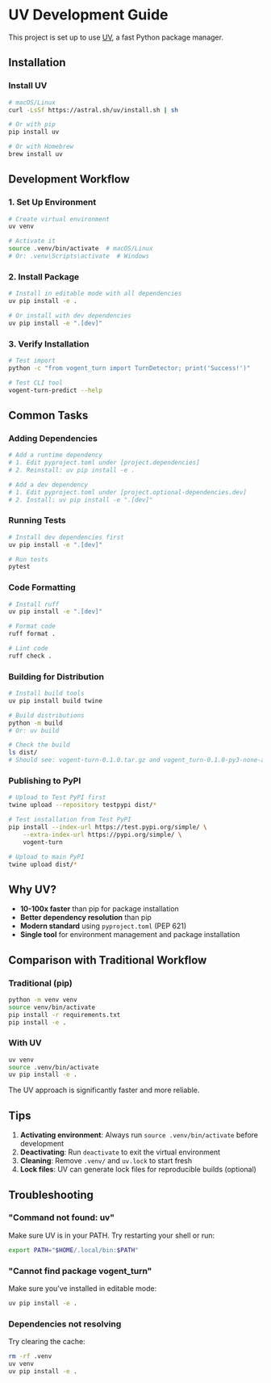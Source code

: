 # UV Development Guide

This project is set up to use [UV](https://github.com/astral-sh/uv), a fast Python package manager.

## Installation

### Install UV

```bash
# macOS/Linux
curl -LsSf https://astral.sh/uv/install.sh | sh

# Or with pip
pip install uv

# Or with Homebrew
brew install uv
```

## Development Workflow

### 1. Set Up Environment

```bash
# Create virtual environment
uv venv

# Activate it
source .venv/bin/activate  # macOS/Linux
# Or: .venv\Scripts\activate  # Windows
```

### 2. Install Package

```bash
# Install in editable mode with all dependencies
uv pip install -e .

# Or install with dev dependencies
uv pip install -e ".[dev]"
```

### 3. Verify Installation

```bash
# Test import
python -c "from vogent_turn import TurnDetector; print('Success!')"

# Test CLI tool
vogent-turn-predict --help
```

## Common Tasks

### Adding Dependencies

```bash
# Add a runtime dependency
# 1. Edit pyproject.toml under [project.dependencies]
# 2. Reinstall: uv pip install -e .

# Add a dev dependency
# 1. Edit pyproject.toml under [project.optional-dependencies.dev]
# 2. Install: uv pip install -e ".[dev]"
```

### Running Tests

```bash
# Install dev dependencies first
uv pip install -e ".[dev]"

# Run tests
pytest
```

### Code Formatting

```bash
# Install ruff
uv pip install -e ".[dev]"

# Format code
ruff format .

# Lint code
ruff check .
```

### Building for Distribution

```bash
# Install build tools
uv pip install build twine

# Build distributions
python -m build
# Or: uv build

# Check the build
ls dist/
# Should see: vogent-turn-0.1.0.tar.gz and vogent_turn-0.1.0-py3-none-any.whl
```

### Publishing to PyPI

```bash
# Upload to Test PyPI first
twine upload --repository testpypi dist/*

# Test installation from Test PyPI
pip install --index-url https://test.pypi.org/simple/ \
    --extra-index-url https://pypi.org/simple/ \
    vogent-turn

# Upload to main PyPI
twine upload dist/*
```

## Why UV?

- **10-100x faster** than pip for package installation
- **Better dependency resolution** than pip
- **Modern standard** using `pyproject.toml` (PEP 621)
- **Single tool** for environment management and package installation

## Comparison with Traditional Workflow

### Traditional (pip)
```bash
python -m venv venv
source venv/bin/activate
pip install -r requirements.txt
pip install -e .
```

### With UV
```bash
uv venv
source .venv/bin/activate
uv pip install -e .
```

The UV approach is significantly faster and more reliable.

## Tips

1. **Activating environment**: Always run `source .venv/bin/activate` before development
2. **Deactivating**: Run `deactivate` to exit the virtual environment
3. **Cleaning**: Remove `.venv/` and `uv.lock` to start fresh
4. **Lock files**: UV can generate lock files for reproducible builds (optional)

## Troubleshooting

### "Command not found: uv"
Make sure UV is in your PATH. Try restarting your shell or run:
```bash
export PATH="$HOME/.local/bin:$PATH"
```

### "Cannot find package vogent_turn"
Make sure you've installed in editable mode:
```bash
uv pip install -e .
```

### Dependencies not resolving
Try clearing the cache:
```bash
rm -rf .venv
uv venv
uv pip install -e .
```

